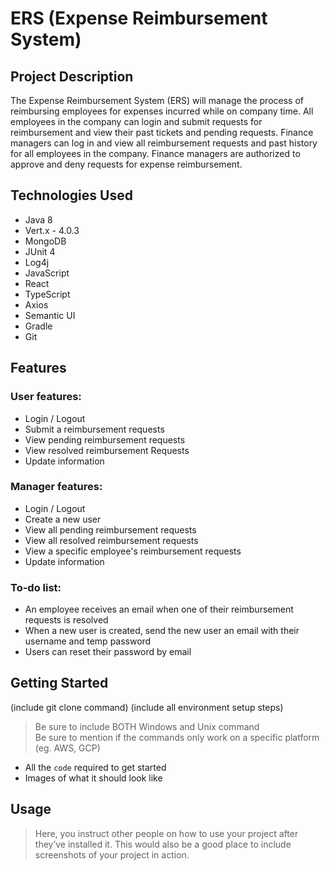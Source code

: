 # ERS (Expense Reimbursement System)

## Project Description

The Expense Reimbursement System (ERS) will manage the process of reimbursing employees for expenses incurred while on company time. All employees in the company can login and submit requests for reimbursement and view their past tickets and pending requests. Finance managers can log in and view all reimbursement requests and past history for all employees in the company. Finance managers are authorized to approve and deny requests for expense reimbursement.

## Technologies Used

* Java 8
* Vert.x - 4.0.3
* MongoDB
* JUnit 4
* Log4j
* JavaScript
* React
* TypeScript
* Axios
* Semantic UI
* Gradle
* Git

## Features

### User features:
* Login / Logout
* Submit a reimbursement requests
* View pending reimbursement requests
* View resolved reimbursement Requests
* Update information

### Manager features:
* Login / Logout
* Create a new user
* View all pending reimbursement requests
* View all resolved reimbursement requests
* View a specific employee's reimbursement requests
* Update information

### To-do list:
* An employee receives an email when one of their reimbursement requests is resolved
* When a new user is created, send the new user an email with their username and temp password
* Users can reset their password by email

## Getting Started
   
(include git clone command)
(include all environment setup steps)

> Be sure to include BOTH Windows and Unix command  
> Be sure to mention if the commands only work on a specific platform (eg. AWS, GCP)

- All the `code` required to get started
- Images of what it should look like

## Usage

> Here, you instruct other people on how to use your project after they’ve installed it. This would also be a good place to include screenshots of your project in action.